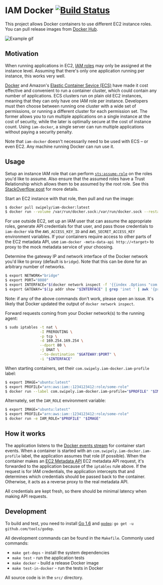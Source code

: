 # IAM Docker [![Build Status](https://travis-ci.org/swipely/iam-docker.svg?branch=master)](https://travis-ci.org/swipely/iam-docker)

This project allows Docker containers to use different EC2 instance roles.
You can pull release images from [Docker Hub](https://hub.docker.com/r/swipely/iam-docker/).

![Example gif](https://s3.amazonaws.com/swipely-pub/public-images/iam-docker-latest.gif)

## Motivation

When running applications in EC2, [IAM roles](http://docs.aws.amazon.com/IAM/latest/UserGuide/id_roles.html) may only be assigned at the instance level.
Assuming that there's only one application running per instance, this works very well.

[Docker](http://github.com/docker/docker) and Amazon's [Elastic Container Sevice (ECS)](https://aws.amazon.com/ecs/) have made it cost effective and convenient to run a container cluster, which could contain any number of applications.
ECS clusters run on plain old EC2 instances, meaning that they can only have one IAM role per instance.
Developers must then choose between running one cluster with a wide set of permissions, or running a different cluster for each permission set.
The former allows you to run multiple applications on a single instance at the cost of security, while the later is optimally secure at the cost of instance count.
Using `iam-docker`, a single server can run multiple applications without paying a security penalty.

Note that `iam-docker` doesn't necessarily need to be used with ECS – or even EC2. Any machine running Docker can run use it.

## Usage

Setup an instance IAM role that can perform [`sts:assume-role`](https://docs.aws.amazon.com/STS/latest/APIReference/API_AssumeRole.html) on the roles you'd like to assume.
Also ensure that the assumed roles have a Trust Relationship which allows them to be assumed by the root role.
See this [StackOverflow post](http://stackoverflow.com/a/33850060) for more details.

Start an EC2 instance with that role, then pull and run the image:

```bash
$ docker pull swipely/iam-docker:latest
$ docker run --volume /var/run/docker.sock:/var/run/docker.sock --restart=always --net=host swipely/iam-docker:latest
```

For use outside EC2, set up an IAM user that can assume the appropriate roles, generate API credentials for that user, and pass those credentials to `iam-docker` via the `AWS_ACCESS_KEY_ID` and `AWS_SECRET_ACCESS_KEY` environment variables. If your containers require access to other parts of the EC2 metadata API, use `iam-docker -meta-data-api http://<target>` to proxy to the mock metadata service of your choosing.

Determine the gateway IP and network interface of the Docker network you'd like to proxy (default is `bridge`).
Note that this can be done for an arbitrary number of networks.

```bash
$ export NETWORK="bridge"
$ export PORT="8080"
$ export INTERFACE="$(docker network inspect -f '{{index .Options "com.docker.network.bridge.name"}}' "$NETWORK")"
$ export GATEWAY="$(ip addr show "$INTERFACE" | grep 'inet ' | awk '{print $2}' | cut -d / -f 1 | head -n 1)"
```

Note: if any of the above commands don't work, please open an issue.
It's likely that Docker updated the output of `docker network inspect`.

Forward requests coming from your Docker network(s) to the running agent:

```bash
$ sudo iptables -t nat \
                -I PREROUTING \
                -p tcp \
                -d 169.254.169.254 \
                --dport 80 \
                -j DNAT \
                --to-destination "$GATEWAY:$PORT" \
                -i "$INTERFACE"
```

When starting containers, set their `com.swipely.iam-docker.iam-profile` label:

```bash
$ export IMAGE="ubuntu:latest"
$ export PROFILE="arn:aws:iam::1234123412:role/some-role"
$ docker run --label com.swipely.iam-docker.iam-profile="$PROFILE" "$IMAGE"
```

Alternately, set the `IAM_ROLE` environment variable:

```bash
$ export IMAGE="ubuntu:latest"
$ export PROFILE="arn:aws:iam::1234123412:role/some-role"
$ docker run -e IAM_ROLE="$PROFILE" "$IMAGE"
```

## How it works

The application listens to the [Docker events stream](https://docs.docker.com/engine/reference/commandline/events/) for container start events.
When a container is started with an `com.swipely.iam-docker.iam-profile` label, the application assumes that role (if possible).
When the container makes an [EC2 Metadata API](http://docs.aws.amazon.com/AWSEC2/latest/UserGuide/ec2-instance-metadata.html) EC2 metadata API request, it's forwarded to the application because of the `iptables` rule above.
If the request is for IAM credentials, the application intercepts that and determines which credentials should be passed back to the container.
Otherwise, it acts as a reverse proxy to the real metadata API.

All credentials are kept fresh, so there should be minimal latency when making API requests.

## Development

To build and test, you need to install [Go 1.6](https://golang.org/doc/go1.6) and [`godep`](https://github.com/tools/godep): `go get -u github.com/tools/godep`.

All development commands can be found in the `Makefile`.
Commonly used commands:

* `make get-deps` - install the system dependencies
* `make test` - run the application tests
* `make docker` - build a release Docker image
* `make test-in-docker` - run the tests in Docker

All source code is in the `src/` directory.
